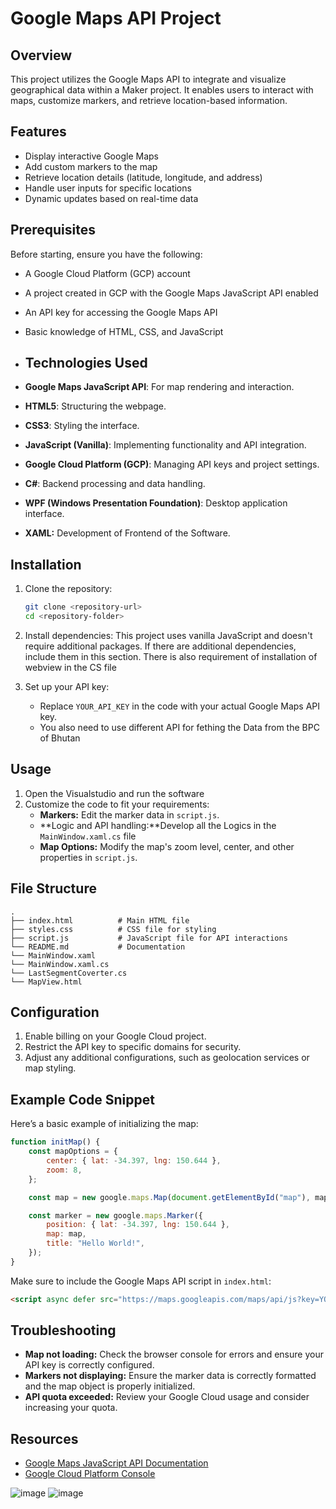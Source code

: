 # Google Maps API Project

## Overview
This project utilizes the Google Maps API to integrate and visualize geographical data within a Maker project. It enables users to interact with maps, customize markers, and retrieve location-based information.

## Features
- Display interactive Google Maps
- Add custom markers to the map
- Retrieve location details (latitude, longitude, and address)
- Handle user inputs for specific locations
- Dynamic updates based on real-time data

## Prerequisites
Before starting, ensure you have the following:
- A Google Cloud Platform (GCP) account
- A project created in GCP with the Google Maps JavaScript API enabled
- An API key for accessing the Google Maps API
- Basic knowledge of HTML, CSS, and JavaScript

- ## Technologies Used
- **Google Maps JavaScript API**: For map rendering and interaction.
- **HTML5**: Structuring the webpage.
- **CSS3**: Styling the interface.
- **JavaScript (Vanilla)**: Implementing functionality and API integration.
- **Google Cloud Platform (GCP)**: Managing API keys and project settings.
- **C#**: Backend processing and data handling.
- **WPF (Windows Presentation Foundation)**: Desktop application interface.
- **XAML:** Development of Frontend of the Software.

## Installation
1. Clone the repository:
   ```bash
   git clone <repository-url>
   cd <repository-folder>
   ```

2. Install dependencies:
   This project uses vanilla JavaScript and doesn't require additional packages. If there are additional dependencies, include them in this section.
   There is also requirement of installation of webview in the CS file

4. Set up your API key:
   - Replace `YOUR_API_KEY` in the code with your actual Google Maps API key.
   - You also need to use different API for fething the Data from the BPC of Bhutan

## Usage
1. Open the Visualstudio and run the software
2. Customize the code to fit your requirements:
   - **Markers:** Edit the marker data in `script.js`.
   - **Logic and API handling:**Develop all the Logics in the `MainWindow.xaml.cs` file
   - **Map Options:** Modify the map's zoom level, center, and other properties in `script.js`.

## File Structure
```
.
├── index.html          # Main HTML file
├── styles.css          # CSS file for styling
├── script.js           # JavaScript file for API interactions
└── README.md           # Documentation
└── MainWindow.xaml
└── MainWindow.xaml.cs
└── LastSegmentCoverter.cs
└── MapView.html

```

## Configuration
1. Enable billing on your Google Cloud project.
2. Restrict the API key to specific domains for security.
3. Adjust any additional configurations, such as geolocation services or map styling.

## Example Code Snippet
Here’s a basic example of initializing the map:
```javascript
function initMap() {
    const mapOptions = {
        center: { lat: -34.397, lng: 150.644 },
        zoom: 8,
    };

    const map = new google.maps.Map(document.getElementById("map"), mapOptions);

    const marker = new google.maps.Marker({
        position: { lat: -34.397, lng: 150.644 },
        map: map,
        title: "Hello World!",
    });
}
```
Make sure to include the Google Maps API script in `index.html`:
```html
<script async defer src="https://maps.googleapis.com/maps/api/js?key=YOUR_API_KEY&callback=initMap"></script>
```

## Troubleshooting
- **Map not loading:** Check the browser console for errors and ensure your API key is correctly configured.
- **Markers not displaying:** Ensure the marker data is correctly formatted and the map object is properly initialized.
- **API quota exceeded:** Review your Google Cloud usage and consider increasing your quota.

## Resources
- [Google Maps JavaScript API Documentation](https://developers.google.com/maps/documentation/javascript/overview)
- [Google Cloud Platform Console](https://console.cloud.google.com/)


![image](https://github.com/user-attachments/assets/da9bfbf5-652f-487f-ab9e-df243d7283a8)
![image](https://github.com/user-attachments/assets/5c6947a7-9953-42fc-812d-b524662455d9)
